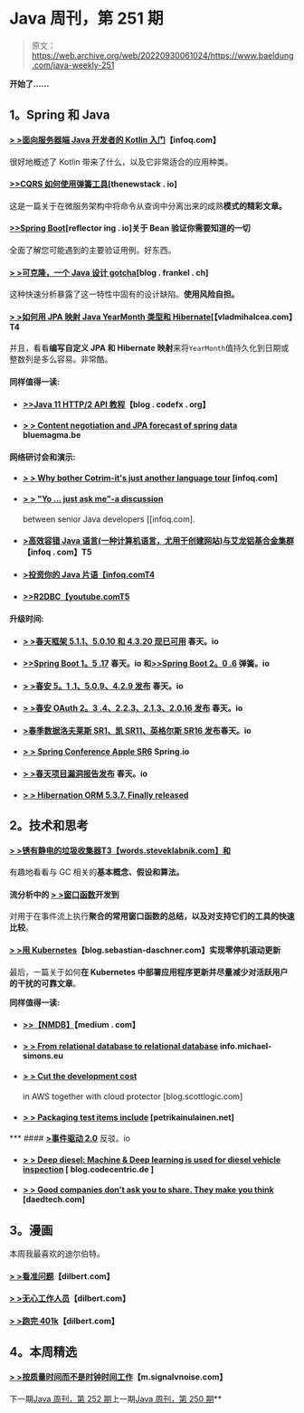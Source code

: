 # Java 周刊，第 251 期

> 原文：<https://web.archive.org/web/20220930061024/https://www.baeldung.com/java-weekly-251>

**开始了……**

## **1。Spring 和 Java**

#### [**> >面向服务器端 Java 开发者的 Kotlin 入门**](https://web.archive.org/web/20220523151411/https://www.infoq.com/articles/intro-kotlin-java-developers)【infoq.com】

很好地概述了 Kotlin 带来了什么，以及它非常适合的应用种类。

#### [**>>CQRS 如何使用弹簧工具**](https://web.archive.org/web/20220523151411/https://thenewstack.io/how-cqrs-works-with-spring-tools/)[thenewstack . io]

这是一篇关于在微服务架构中将命令从查询中分离出来的成熟**模式的精彩文章。**

#### [**>>Spring Boot**](https://web.archive.org/web/20220523151411/https://reflectoring.io/bean-validation-with-spring-boot/)[reflector ing . io]关于 Bean 验证你需要知道的一切

全面了解您可能遇到的主要验证用例。好东西。

#### [**> >可克隆，一个 Java 设计 gotcha**](https://web.archive.org/web/20220523151411/https://blog.frankel.ch/cloneable-java-design-gotcha/)[blog . frankel . ch]

这种快速分析暴露了这一特性中固有的设计缺陷。**使用风险自担。**

#### [**> >如何用 JPA 映射 Java YearMonth 类型和 Hibernate**](https://web.archive.org/web/20220523151411/https://vladmihalcea.com/java-yearmonth-jpa-hibernate/)[【vladmihalcea.com】T4

并且，看看**编写自定义 JPA 和 Hibernate 映射**来将`YearMonth`值持久化到日期或整数列是多么容易。非常酷。

#### **同样值得一读:**

*   #### [**>>Java 11 HTTP/2 API 教程**](https://web.archive.org/web/20220523151411/https://blog.codefx.org/java/http-2-api-tutorial/)【blog . codefx . org】

*   #### [**> > Content negotiation and JPA forecast of spring data**](https://web.archive.org/web/20220523151411/https://www.bluemagma.be/2018/10/content-negotiation-with-spring-data-jpa-projections/) bluemagma.be

#### **网络研讨会和演示:**

*   #### [**> > Why bother Cotrim-it's just another language tour**](https://web.archive.org/web/20220523151411/https://www.infoq.com/presentations/kotlin-language-tour) [infoq.com]

*   #### [**> > "Yo ... just ask me"-a discussion**](https://web.archive.org/web/20220523151411/https://www.infoq.com/presentations/panel-java-ny)

    between senior Java developers [[infoq.com].
*   #### [**>高效容错 Java 语言(一种计算机语言，尤用于创建网站)与艾龙铝基合金集群**](https://web.archive.org/web/20220523151411/https://www.infoq.com/presentations/aeron-clustering-java-fault-tolerance)【infoq . com】T5

*   #### [**>投资你的 Java 片语**【infoq.comT4](https://web.archive.org/web/20220523151411/https://www.infoq.com/presentations/java-katas)

*   #### [**>>R2DBC**【youtube.comT5](https://web.archive.org/web/20220523151411/https://www.youtube.com/watch?v=qwF6v6FN_Uc)

**升级时间:**

*   #### [**> >春天框架 5.1.1、5.0.10 和 4.3.20 现已可用**](https://web.archive.org/web/20220523151411/https://spring.io/blog/2018/10/15/spring-framework-5-1-1-5-0-10-and-4-3-20-available-now) 春天。io

*   #### [**>>Spring Boot 1。5 .17**](https://web.archive.org/web/20220523151411/https://spring.io/blog/2018/10/16/spring-boot-1-5-17) 春天。io 和[**>>Spring Boot 2。0 .6**](https://web.archive.org/web/20220523151411/https://spring.io/blog/2018/10/16/spring-boot-2-0-6) 弹簧。io

*   #### [**> >春安 5。1 .1、5.0.9、4.2.9 发布**](https://web.archive.org/web/20220523151411/https://spring.io/blog/2018/10/16/spring-security-5-1-1-5-0-9-and-4-2-9-released) 春天。io

*   #### [**> >春安 OAuth 2。3 .4、2.2.3、2.1.3、2.0.16 发布**](https://web.archive.org/web/20220523151411/https://spring.io/blog/2018/10/16/spring-security-oauth-2-3-4-2-2-3-2-1-3-2-0-16-released) 春天。io

*   #### [**>春季数据洛夫莱斯 SR1、凯 SR11、英格尔斯 SR16 发布**](https://web.archive.org/web/20220523151411/https://spring.io/blog/2018/10/15/spring-data-lovelace-sr1-kay-sr11-and-ingalls-sr16-released)春天。io

*   #### [**> > Spring Conference Apple SR6**](https://web.archive.org/web/20220523151411/https://spring.io/blog/2018/10/16/spring-session-apple-sr6-released) Spring.io

*   #### [**> >春天项目漏洞报告发布**](https://web.archive.org/web/20220523151411/https://spring.io/blog/2018/10/16/spring-project-vulnerability-reports-published) 春天。io

*   #### [**> > Hibernation ORM 5.3.7\. Finally released**](https://web.archive.org/web/20220523151411/http://in.relation.to/2018/10/17/hibernate-orm-537-final-out/)

## **2。技术和思考**

#### [**> >锈有静电的垃圾收集器**T3【words.steveklabnik.com】和](https://web.archive.org/web/20220523151411/https://words.steveklabnik.com/borrow-checking-escape-analysis-and-the-generational-hypothesis)

有趣地看看与 GC 相关的**基本概念、假设和算法。**

#### 流分析中的 [**> >窗口函数**](https://web.archive.org/web/20220523151411/https://dev.to/frosnerd/window-functions-in-stream-analytics-1m6c)开发到

对用于在事件流上执行**聚合的常用窗口函数的总结，以及对支持它们的工具的快速比较**。

#### [**> >用 Kubernetes**](https://web.archive.org/web/20220523151411/https://blog.sebastian-daschner.com/entries/zero-downtime-updates-kubernetes)【blog.sebastian-daschner.com】实现零停机滚动更新

最后，一篇关于如何**在 Kubernetes 中部署应用程序更新并尽量减少对活跃用户的干扰的可靠文章**。

**同样值得一读:**

*   #### [**>>【NMDB】**](https://web.archive.org/web/20220523151411/https://medium.com/netflix-techblog/the-netflix-media-database-nmdb-9bf8e6d0944d)【medium . com】

*   #### [**> > From relational database to relational database**](https://web.archive.org/web/20220523151411/https://info.michael-simons.eu/2018/10/11/from-relational-databases-to-databases-with-relations/) info.michael-simons.eu

*   #### [**> > Cut the development cost**](https://web.archive.org/web/20220523151411/https://blog.scottlogic.com/2018/10/16/cutting-development-costs-in-aws-with-cloud-custodian.html)

    in AWS together with cloud protector [blog.scottlogic.com]
*   #### [**> > Packaging test items include**](https://web.archive.org/web/20220523151411/https://www.petrikainulainen.net/programming/testing/packaging-testproject-tests-and-addons-with-gradle/) [petrikainulainen.net]

 ***   #### [**>事件驱动 2.0**](https://web.archive.org/web/20220523151411/https://www.confluent.io/blog/event-driven-2-0) 反驳。io

*   #### [**> > Deep diesel: Machine & Deep learning is used for diesel vehicle inspection**](https://web.archive.org/web/20220523151411/https://blog.codecentric.de/en/2018/10/deep-learning-detection-of-diesel-cars/) [ blog.codecentric.de ]

*   #### [**> > Good companies don't ask you to share. They make you think**](https://web.archive.org/web/20220523151411/https://daedtech.com/good-companies-dont-ask-you-to-share-they-make-you-want-to/) [daedtech.com]

## **3。漫画**

本周我最喜欢的迪尔伯特。

#### [**> >看准问题**](https://web.archive.org/web/20220523151411/http://dilbert.com/strip/2018-10-11)【dilbert.com】

#### [**> >无心工作人员**](https://web.archive.org/web/20220523151411/http://dilbert.com/strip/2018-08-30)【dilbert.com】

#### [**> >跑完 401k**](https://web.archive.org/web/20220523151411/http://dilbert.com/strip/2001-04-02)【dilbert.com】

## **4。本周精选**

#### [> >按质量时间而不是时钟时间工作](https://web.archive.org/web/20220523151411/https://m.signalvnoise.com/working-in-quality-time-instead-of-clock-time-fda6da05fe32)【m.signalvnoise.com】

下一期[Java 周刊，第 252 期](/web/20220523151411/https://www.baeldung.com/java-weekly-252)上一期[Java 周刊，第 250 期](/web/20220523151411/https://www.baeldung.com/java-weekly-250)**
